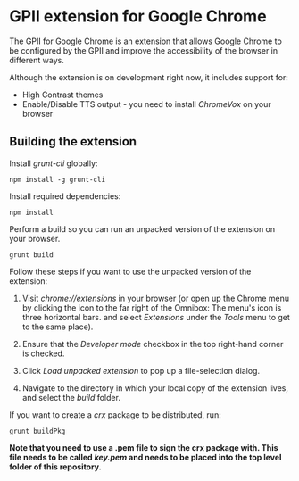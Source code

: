 # GPII extension for Google Chrome

The GPII for Google Chrome is an extension that allows Google Chrome to be configured by the GPII and improve the accessibility of the browser in different ways.

Although the extension is on development right now, it includes support for:
* High Contrast themes
* Enable/Disable TTS output - you need to install *ChromeVox* on your browser

## Building the extension

Install *grunt-cli* globally:

    npm install -g grunt-cli

Install required dependencies:

    npm install

Perform a build so you can run an unpacked version of the extension on your browser.

    grunt build

Follow these steps if you want to use the unpacked version of the extension:

1. Visit *chrome://extensions* in your browser (or open up the Chrome menu by clicking the icon to the far right of the Omnibox:  The menu's icon is three horizontal bars. and select *Extensions* under the *Tools* menu to get to the same place).

2. Ensure that the *Developer mode* checkbox in the top right-hand corner is checked.

3. Click *Load unpacked extension* to pop up a file-selection dialog.

4. Navigate to the directory in which your local copy of the extension lives, and select the *build* folder.


If you want to create a *crx* package to be distributed, run:

    grunt buildPkg

**Note that you need to use a .pem file to sign the crx package with. This file needs to be called *key.pem* and needs to be placed into the top level folder of this repository.**
